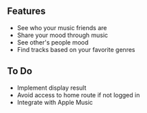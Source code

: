 ## Features

- See who your music friends are
- Share your mood through music
- See other's people mood
- Find tracks based on your favorite genres

## To Do

- Implement display result
- Avoid access to home route if not logged in
- Integrate with Apple Music
